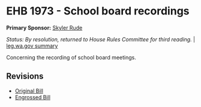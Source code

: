 # EHB 1973 - School board recordings
**Primary Sponsor:** [Skyler Rude](/person/leg/rude_sk.md)

*Status: By resolution, returned to House Rules Committee for third reading.* | [leg.wa.gov summary](https://app.leg.wa.gov/billsummary?BillNumber=1973&Year=2021)

Concerning the recording of school board meetings.

## Revisions
* [Original Bill](1/)
* [Engrossed Bill](1/)